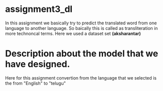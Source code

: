 # assignment3_dl
In this assignment we basically try to predict the translated word from one language to another language. So baically this is called as transliteration in more technoncal terms. Here we used a dataset set **(aksharantar)** 
# Description about the model that we have designed.
Here for this assignment convertion from the language that we selected is the from "English" to "telugu"
